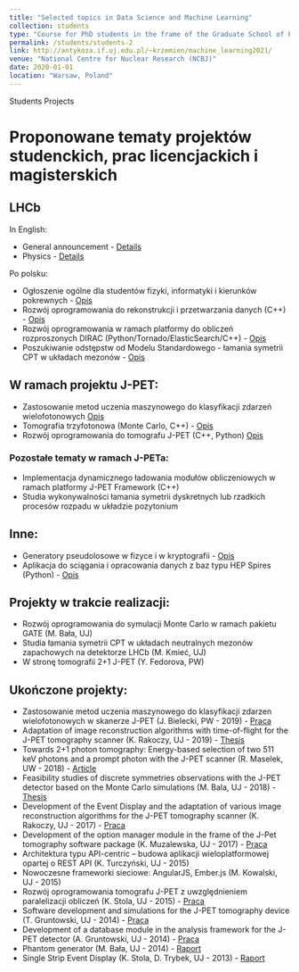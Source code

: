 ```yaml
---
title: "Selected topics in Data Science and Machine Learning"
collection: students
type: "Course for PhD students in the frame of the Graduate School of Physics and Chemistry"
permalink: /students/students-2
link: http://antykoza.if.uj.edu.pl/~krzemien/machine_learning2021/ 
venue: "National Centre for Nuclear Research (NCBJ)"
date: 2020-01-01
location: "Warsaw, Poland"
---
```

Students Projects  

Proponowane tematy projektów studenckich, prac licencjackich i magisterskich
============================================================================

LHCb
----

In English:

*   General announcement - [Details](projekty_propozycje/lhcb_general_eng.pdf)
*   Physics - [Details](projekty_propozycje/lhcb_fizyka_eng.pdf)

Po polsku:

*   Ogłoszenie ogólne dla studentów fizyki, informatyki i kierunków pokrewnych - [Opis](projekty_propozycje/lhcb_general_pl.pdf)
*   Rozwój oprogramowania do rekonstrukcji i przetwarzania danych (C++) - [Opis](projekty_propozycje/lhcb_softUpgrade.pdf)
*   Rozwój oprogramowania w ramach platformy do obliczeń rozproszonych DIRAC (Python/Tornado/ElasticSearch/C++) - [Opis](projekty_propozycje/dirac.pdf)
*   Poszukiwanie odstępstw od Modelu Standardowego - łamania symetrii CPT w układach mezonów - [Opis](projekty_propozycje/lhcb_fizyka.pdf)

W ramach projektu J-PET:
------------------------

*   Zastosowanie metod uczenia maszynowego do klasyfikacji zdarzeń wielofotonowych [Opis](projekty_propozycje/pet_machine_learning.pdf)
*   Tomografia trzyfotonowa (Monte Carlo, C++) - [Opis](projekty_propozycje/pet_framework_3photonTomography.pdf)
*   Rozwój oprogramowania do tomografu J-PET (C++, Python) [Opis](projekty_propozycje/pet_general.pdf)

### Pozostałe tematy w ramach J-PETa:

*   Implementacja dynamicznego ładowania modułów obliczeniowych w ramach platformy J-PET Framework (C++)
*   Studia wykonywalności łamania symetrii dyskretnych lub rzadkich procesów rozpadu w układzie pozytonium

Inne:
-----

*   Generatory pseudolosowe w fizyce i w kryptografii - [Opis](projekty_propozycje/generatory.pdf)
*   Aplikacja do sciągania i opracowania danych z baz typu HEP Spires (Python) - [Opis](projekty_propozycje/hep_inspire.pdf)

Projekty w trakcie realizacji:
------------------------------

*   Rozwój oprogramowania do symulacji Monte Carlo w ramach pakietu GATE (M. Bała, UJ)
*   Studia łamania symetrii CPT w układach neutralnych mezonów zapachowych na detektorze LHCb (M. Kmieć, UJ)
*   W stronę tomografii 2+1 J-PET (Y. Fedorova, PW)

Ukończone projekty:
-------------------

*   Zastosowanie metod uczenia maszynowego do klasyfikacji zdarzen wielofotonowych w skanerze J-PET (J. Bielecki, PW - 2019) - [Praca](http://pet.ncbj.gov.pl/wp-content/uploads/2019/10/JanBieleckiMasterThesis.pdf)
*   Adaptation of image reconstruction algorithms with time-of-flight for the J-PET tomography scanner (K. Rakoczy, UJ - 2019) - [Thesis](http://pet.ncbj.gov.pl/wp-content/uploads/2019/10/kamil-rakoczy-master-thesis.pdf)
*   Towards 2+1 photon tomography: Energy-based selection of two 511 keV photons and a prompt photon with the J-PET scanner (R. Maselek, UW - 2018) - [Article](https://arxiv.org/abs/1803.00996)
*   Feasibility studies of discrete symmetries observations with the J-PET detector based on the Monte Carlo simulations (M. Bala, UJ - 2018) - [Thesis](magisterki/bachelor_thesis_Mateusz_Bala.pdf)
*   Development of the Event Display and the adaptation of various image reconstruction algorithms for the J-PET tomography scanner (K. Rakoczy, UJ - 2017) - [Praca](magisterki/Kamil-Rakoczy_pracaLicencjacka.pdf)
*   Development of the option manager module in the frame of the J-Pet tomography software package (K. Muzalewska, UJ - 2017) - [Praca](magisterki/KlaraMuzalewska_pracaLicencjacka.pdf)
*   Architektura typu API-centric – budowa aplikacji wieloplatformowej opartej o REST API (K. Turczyński, UJ - 2015)
*   Nowoczesne frameworki sieciowe: AngularJS, Ember.js (M. Kowalski, UJ - 2015)
*   Rozwój oprogramowania tomografu J-PET z uwzględnieniem paralelizacji obliczeń (K. Stola, UJ - 2015) - [Praca](magisterki/KStola_licencjat.pdf)
*   Software development and simulations for the J-PET tomography device (T. Gruntowski, UJ - 2014) - [Praca](magisterki/t_gruntowski_thesis.pdf)
*   Development of a database module in the analysis framework for the J-PET detector (A. Gruntowski, UJ - 2014) - [Praca](magisterki/MasterThesisAndrzejGruntowski.pdf)
*   Phantom generator (M. Bała, UJ - 2014) - [Raport](magisterki/JPET_Raport_Nr_6_2014_Phantom_Generator_Mateusz_Bala.pdf)
*   Single Strip Event Display (K. Stola, D. Trybek, UJ - 2013) - [Raport](magisterki/SingleStripEventDisplayReport.pdf)
